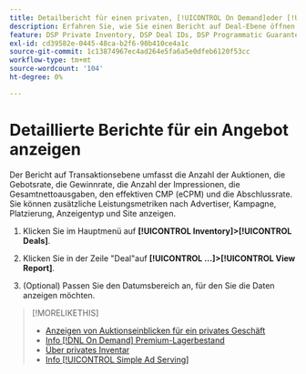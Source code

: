 ```yaml
---
title: Detailbericht für einen privaten, [!UICONTROL On Demand]oder [!UICONTROL Simple Ad Serving] Deal
description: Erfahren Sie, wie Sie einen Bericht auf Deal-Ebene öffnen.
feature: DSP Private Inventory, DSP Deal IDs, DSP Programmatic Guaranteed Deals, DSP On Demand Inventory, DSP Simple Ad Serving
exl-id: cd39582e-0445-48ca-b2f6-90b410ce4a1c
source-git-commit: 1c13874967ec4ad264e5fa6a5e0dfeb6120f53cc
workflow-type: tm+mt
source-wordcount: '104'
ht-degree: 0%

---
```


# Detaillierte Berichte für ein Angebot anzeigen

Der Bericht auf Transaktionsebene umfasst die Anzahl der Auktionen, die Gebotsrate, die Gewinnrate, die Anzahl der Impressionen, die Gesamtnettoausgaben, den effektiven CMP (eCPM) und die Abschlussrate. Sie können zusätzliche Leistungsmetriken nach Advertiser, Kampagne, Platzierung, Anzeigentyp und Site anzeigen.

1. Klicken Sie im Hauptmenü auf **[!UICONTROL Inventory]>[!UICONTROL Deals]**.

1. Klicken Sie in der Zeile &quot;Deal&quot;auf **[!UICONTROL ...]>[!UICONTROL View Report]**.

1. (Optional) Passen Sie den Datumsbereich an, für den Sie die Daten anzeigen möchten.

>[!MORELIKETHIS]
>
>* [Anzeigen von Auktionseinblicken für ein privates Geschäft](/help/dsp/inventory/private-deal-auction-insights.md)
>* [Info [!DNL On Demand] Premium-Lagerbestand](on-demand-inventory-about.md)
>* [Über privates Inventar](private-inventory-about.md)
>* [Info [!UICONTROL Simple Ad Serving]](simple-deal-about.md)

